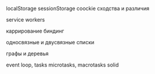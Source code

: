 
localStorage sessionStorage coockie сходства и различия

service workers

каррирование
биндинг

односвязные и двусвязные списки

графы и деревья



event loop, tasks microtasks, macrotasks
solid